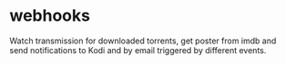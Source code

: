 # webhooks
Watch transmission for downloaded torrents, get poster from imdb and send notifications to Kodi and by email triggered by different events.
